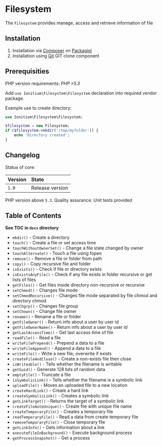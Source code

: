 # Filesystem

The `Filesystem` provides manage, access and retrieve information of file

## Installation

1. Installation via [Composer](http://www.composer.org) on [Packagist](http://www.packagist.com)
2. Installation using [Git](http://www.github.com) GIT clone component


## Prerequisities

PHP version requirements: _PHP >5.3_

Add `use Ionitium\Filesystem\Filesystem` declaration into required vendor package.

Example use to create directory:

```php
use Ionitium\Filesystem\Filesystem;

$filesystem = new Filesystem;
if ($filesystem->mkdir('/tmp/myfolder')) {
    echo 'Directory created';
}
```


## Changelog

Status of core:

| Version       | State                |
| ------------- |:-------------------- |
| `1.0`         | Release version      |

PHP version above `5.3`.
Quality assurance: Unit tests provided



## Table of Contents

__See TOC in `docs` directory__

* `mkdir()` - Create a directory
* `touch()` - Create a file or set access time
* `touchWithoutOwnerSet()` - Change a file state changed by owner
* `touchAlternate()` - Touch a file using fopen
* `remove()` - Remove a file or folder from path
* `copy()` - Copy recursive file and folder
* `isExists()` - Check if file or directory exists
* `isExistsAnyFile()` - Check if any file exists in folder recursive or get lists of files
* `getFiles()` - Get files inside directory non-recursive or recursive
* `setChmod()` - Changes file mode
* `setChmodRecursive()` - Changes file mode separated by file chmod and directory chmod
* `setChgrp()` - Changes file group
* `setChown()` - Change file owner
* `rename()` - Rename a file or folder
* `getFileOwner()` - Return info about a user by user id
* `getFileOwnerName()` - Return info about a user by user id
* `getLastAccessTime()` - Get last access time of file
* `readFile()` - Read a file
* `writeFilePrepend()` - Prepend a data to a file
* `writeFileAppend()` - Append a data to a file
* `writeFile()` - Write a new file, overwrite if exists
* `createFileAndClose()` - Create a non-exists file then close
* `isWriteable()` - Tells whether the filename is writable
* `getGuid()` - Generate 128 bits of random data
* `emptyFile()` - Truncate a file
* `isSymbolicLink()` - Tells whether the filename is a symbolic link
* `uploadFile()` - Moves an uploaded file to a new location
* `createHardLink()` - Create a hard link
* `createSymbolicLink()` - Creates a symbolic link
* `getLinkTarget()` - Returns the target of a symbolic link
* `createFileAutoUnique()` - Create file with unique file name
* `createTemporaryFile()` - Creates a temporary file
* `readTemporaryFile()` - Read a data from create temporary file
* `removeTemporaryFile()` - Close temporary file
* `getLinkInfo()` - Gets information about a link
* `executeFileInBackground()` - Execute background process
* `getProcessSnapshot()` - Get a process